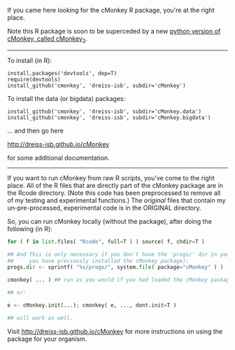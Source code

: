 If you came here looking for the cMonkey R package, you're at the right place.

Note this R package is soon to be superceded by a new [python version of cMonkey, called cMonkey<sub>2</sub>](https://github.com/baliga-lab/cMonkey2).

<!--https://github.com/dreiss-isb/cmonkey/blob/master/cMonkey_4.9.10.tar.gz?raw=true-->


*****

To install (in R):

```
install.packages('devtools', dep=T)
require(devtools)
install_github('cmonkey', 'dreiss-isb', subdir='cMonkey')
```

To install the data (or bigdata) packages:

```
install_github('cmonkey', 'dreiss-isb', subdir='cMonkey.data')
install_github('cmonkey', 'dreiss-isb', subdir='cMonkey.bigdata')
```

... and then go here 

<!--http://baliga.systemsbiology.net/cmonkey -->
http://dreiss-isb.github.io/cMonkey

for some additional documentation.

---

If you want to run cMonkey from raw R scripts, you've come to the right place. All of the R files that are directly part of the cMonkey package are in the Rcode directory. (Note this code has been preprocessed to remove all of my testing and experimental functions.) The *original* files that contain my un-pre-processed, experimental code is in the ORIGINAL directory. 

So, you can run cMonkey locally (without the package), after doing the following (in R):

```python
for ( f in list.files( "Rcode", full=T ) ) source( f, chdir=T )

## And This is only necessary if you don't have the 'progs/' dir in your current dir (and will only work if
##     you have previously installed the cMonkey package):
progs.dir <- sprintf( "%s/progs/", system.file( package="cMonkey" ) )

cmonkey( ... ) ## run as you would if you had loaded the cMonkey package

## or:

e <- cMonkey.init(...); cmonkey( e, ..., dont.init=T )

## will work as well.
```

Visit http://dreiss-isb.github.io/cMonkey for more instructions on using the package for your organism.


